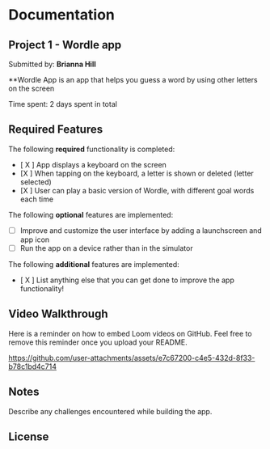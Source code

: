 # Documentation 
## Project 1 - Wordle app

Submitted by: **Brianna Hill**

**Wordle App is an app that helps you guess a word by using other letters on the screen 

Time spent: 2 days spent in total

## Required Features

The following **required** functionality is completed:

- [ X ] App displays a keyboard on the screen
- [X ] When tapping on the keyboard, a letter is shown or deleted (letter selected)
- [X ] User can play a basic version of Wordle, with different goal words each time

The following **optional** features are implemented:

- [ ] Improve and customize the user interface by adding a launchscreen and app icon
- [ ] Run the app on a device rather than in the simulator

The following **additional** features are implemented:

- [ X ] List anything else that you can get done to improve the app functionality!

## Video Walkthrough

Here is a reminder on how to embed Loom videos on GitHub. Feel free to remove this reminder once you upload your README. 



https://github.com/user-attachments/assets/e7c67200-c4e5-432d-8f33-b78c1bd4c714




## Notes

Describe any challenges encountered while building the app.

## License

    
